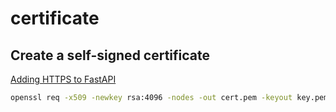 # certificate

## Create a self-signed certificate 

[Adding HTTPS to FastAPI](https://medium.com/@mariovanrooij/adding-https-to-fastapi-ad5e0f9e084e)

```bash
openssl req -x509 -newkey rsa:4096 -nodes -out cert.pem -keyout key.pem -days 365
```
